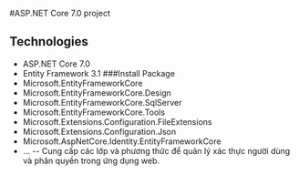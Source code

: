 ﻿#ASP.NET Core 7.0 project
## Technologies
- ASP.NET Core 7.0
- Entity Framework 3.1
###Install Package
- Microsoft.EntityFrameworkCore
- Microsoft.EntityFrameworkCore.Design
- Microsoft.EntityFrameworkCore.SqlServer
- Microsoft.EntityFrameworkCore.Tools
- Microsoft.Extensions.Configuration.FileExtensions
- Microsoft.Extensions.Configuration.Json
- Microsoft.AspNetCore.Identity.EntityFrameworkCore
- ...
-- Cung cấp các lớp và phương thức để quản lý xác thực người dùng và phân quyền trong ứng dụng web.